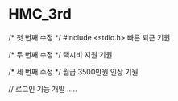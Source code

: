 # HMC_3rd

/* 첫 번째 수정 */
#include <stdio.h>
빠른 퇴근 기원

/* 두 번째 수정 */
택시비 지원 기원

/* 세 번째 수정 */
월급 3500만원 인상 기원

// 로그인 기능 개발
.....